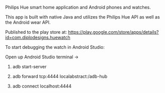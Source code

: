 Philips Hue smart home application and Android phones and watches.

This app is built with native Java and utilizes the Philips Hue API as well as the Android wear API.

Published to the play store at:
https://play.google.com/store/apps/details?id=com.diplodesigns.huewatch


To start debugging the watch in Android Studio:

Open up Android Studio terminal ->

1. adb start-server

2. adb forward tcp:4444 localabstract:/adb-hub

3. adb connect localhost:4444
